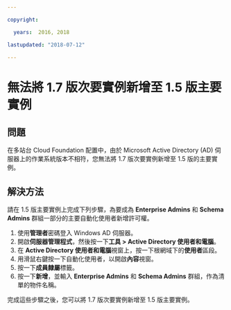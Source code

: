 ```yaml
---

copyright:

  years:  2016, 2018

lastupdated: "2018-07-12"

---
```


# 無法將 1.7 版次要實例新增至 1.5 版主要實例

## 問題
在多站台 Cloud Foundation 配置中，由於 Microsoft Active Directory (AD) 伺服器上的作業系統版本不相符，您無法將 1.7 版次要實例新增至 1.5 版的主要實例。

## 解決方法
請在 1.5 版主要實例上完成下列步驟，為要成為 **Enterprise Admins** 和 **Schema Admins** 群組一部分的主要自動化使用者新增許可權。

1. 使用**管理者**密碼登入 Windows AD 伺服器。
2. 開啟**伺服器管理程式**，然後按一下**工具 > Active Directory 使用者和電腦**。
4. 在 **Active Directory 使用者和電腦**視窗上，按一下根網域下的**使用者**區段。
5. 用滑鼠右鍵按一下自動化使用者，以開啟**內容**視窗。
6. 按一下**成員隸屬**標籤。
7. 按一下**新增**，並輸入 **Enterprise Admins** 和 **Schema Admins** 群組，作為清單的物件名稱。  

完成這些步驟之後，您可以將 1.7 版次要實例新增至 1.5 版主要實例。
